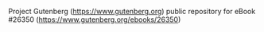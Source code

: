 Project Gutenberg (https://www.gutenberg.org) public repository for eBook #26350 (https://www.gutenberg.org/ebooks/26350)
